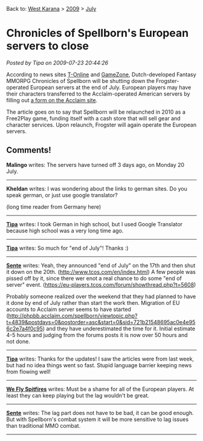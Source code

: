 Back to: [West Karana](/posts/westkarana.md) > [2009](/posts/2009/westkarana.md) > [July](./westkarana.md)
# Chronicles of Spellborn's European servers to close

*Posted by Tipa on 2009-07-23 20:44:26*

According to news sites [T-Online](http://spiele.t-online.de/c/19/47/40/86/19474086.html) and [GameZone](http://www.gamezone.de/news_detail.asp?nid=75821), Dutch-developed Fantasy MMORPG Chronicles of Spellborn will be shutting down the Frogster-operated European servers at the end of July. European players may have their characters transferred to the Acclaim-operated American servers by filling out [a form on the Acclaim site](http://spellborn.acclaim.com).

The article goes on to say that Spellborn will be relaunched in 2010 as a Free2Play game, funding itself with a cash store that will sell gear and character services. Upon relaunch, Frogster will again operate the European servers.


## Comments!

**Malingo** writes: The servers have turned off 3 days ago, on Monday 20 July.

---

**Kheldan** writes: I was wondering about the links to german sites. Do you speak german, or just use google translator? 

(long time reader from Germany here)

---

**[Tipa](https://chasingdings.com)** writes: I took German in high school, but I used Google Translator because high school was a very long time ago.

---

**[Tipa](https://chasingdings.com)** writes: So much for "end of July"! Thanks :)

---

**[Sente](http://adingworld.wordpress.com)** writes: Yeah, they announced "end of July" on the 17th and then shut it down on the 20th. (http://www.tcos.com/en/index.html)
A few people was pissed off by it, since there wer enot a real chance to do some "end of server" event.
(https://eu-players.tcos.com/forum/showthread.php?t=5608)

Probably someone realized over the weekend that they had planned to have it done by end of July rather than start the work then.
Migration of EU accounts to Acclaim server seems to have started (http://phpbb.acclaim.com/spellborn/viewtopic.php?t=4839&postdays=0&postorder=asc&start=0&sid=721b21548695ac0e4e956c2e7a4f0c95) and they have underestimated the time for it. Initial estimate 4-5 hours and judging from the forums posts it is now over 50 hours and not done.

---

**[Tipa](https://chasingdings.com)** writes: Thanks for the updates! I saw the articles were from last week, but had no idea things went so fast. Stupid language barrier keeping news from flowing well!

---

**[We Fly Spitfires](http://blog.weflyspitfires.com)** writes: Must be a shame for all of the European players. At least they can keep playing but the lag wouldn't be great.

---

**[Sente](http://adingworld.wordpress.com)** writes: The lag part does not have to be bad, it can be good enough. But with Spellborn's combat system it will be more sensitive to lag issues than traditional MMO combat.

---

